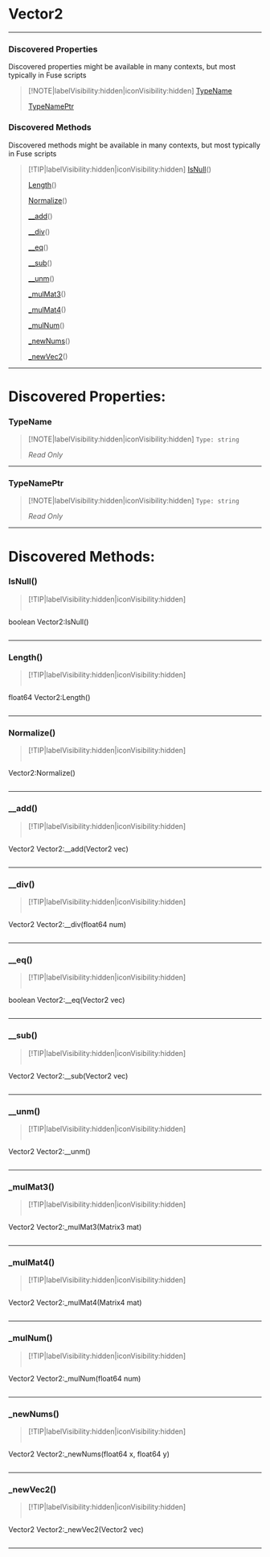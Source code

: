 # Vector2
___
### Discovered Properties  
Discovered properties might be available in many contexts, but most typically in Fuse scripts  
> [!NOTE|labelVisibility:hidden|iconVisibility:hidden]
> [TypeName](#TypeName)
>
> [TypeNamePtr](#TypeNamePtr)
>
### Discovered Methods  
Discovered methods might be available in many contexts, but most typically in Fuse scripts  
> [!TIP|labelVisibility:hidden|iconVisibility:hidden]
> [IsNull](#IsNull)()
>
> [Length](#Length)()
>
> [Normalize](#Normalize)()
>
> [__add](#__add)()
>
> [__div](#__div)()
>
> [__eq](#__eq)()
>
> [__sub](#__sub)()
>
> [__unm](#__unm)()
>
> [_mulMat3](#_mulMat3)()
>
> [_mulMat4](#_mulMat4)()
>
> [_mulNum](#_mulNum)()
>
> [_newNums](#_newNums)()
>
> [_newVec2](#_newVec2)()
>
___

# Discovered Properties: <!-- {docsify-ignore} -->

### TypeName
> [!NOTE|labelVisibility:hidden|iconVisibility:hidden]
> `Type: string`
>
> *<span class="read_only">Read Only</span>*
>
___

### TypeNamePtr
> [!NOTE|labelVisibility:hidden|iconVisibility:hidden]
> `Type: string`
>
> *<span class="read_only">Read Only</span>*
>
___


# Discovered Methods: <!-- {docsify-ignore} -->

### IsNull()
> [!TIP|labelVisibility:hidden|iconVisibility:hidden]
> ```php
boolean Vector2:IsNull()
> ```
>
___

### Length()
> [!TIP|labelVisibility:hidden|iconVisibility:hidden]
> ```php
float64 Vector2:Length()
> ```
>
___

### Normalize()
> [!TIP|labelVisibility:hidden|iconVisibility:hidden]
> ```php
 Vector2:Normalize()
> ```
>
___

### __add()
> [!TIP|labelVisibility:hidden|iconVisibility:hidden]
> ```php
Vector2 Vector2:__add(Vector2 vec)
> ```
>
___

### __div()
> [!TIP|labelVisibility:hidden|iconVisibility:hidden]
> ```php
Vector2 Vector2:__div(float64 num)
> ```
>
___

### __eq()
> [!TIP|labelVisibility:hidden|iconVisibility:hidden]
> ```php
boolean Vector2:__eq(Vector2 vec)
> ```
>
___

### __sub()
> [!TIP|labelVisibility:hidden|iconVisibility:hidden]
> ```php
Vector2 Vector2:__sub(Vector2 vec)
> ```
>
___

### __unm()
> [!TIP|labelVisibility:hidden|iconVisibility:hidden]
> ```php
Vector2 Vector2:__unm()
> ```
>
___

### _mulMat3()
> [!TIP|labelVisibility:hidden|iconVisibility:hidden]
> ```php
Vector2 Vector2:_mulMat3(Matrix3 mat)
> ```
>
___

### _mulMat4()
> [!TIP|labelVisibility:hidden|iconVisibility:hidden]
> ```php
Vector2 Vector2:_mulMat4(Matrix4 mat)
> ```
>
___

### _mulNum()
> [!TIP|labelVisibility:hidden|iconVisibility:hidden]
> ```php
Vector2 Vector2:_mulNum(float64 num)
> ```
>
___

### _newNums()
> [!TIP|labelVisibility:hidden|iconVisibility:hidden]
> ```php
Vector2 Vector2:_newNums(float64 x, float64 y)
> ```
>
___

### _newVec2()
> [!TIP|labelVisibility:hidden|iconVisibility:hidden]
> ```php
Vector2 Vector2:_newVec2(Vector2 vec)
> ```
>
___

